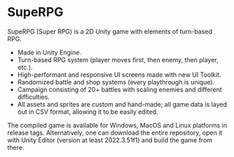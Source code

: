 # SupeRPG
 SupeRPG (Super RPG) is a 2D Unity game with elements of turn-based RPG.
  - Made in Unity Engine.
  - Turn-based RPG system (player moves first, then enemy, then player, etc.).
  - High-performant and responsive UI screens made with new UI Toolkit.
  - Randomized battle and shop systems (every playthrough is unique).
  - Campaign consisting of 20+ battles with scaling enemies and different difficulties.
  - All assets and sprites are custom and hand-made; all game data is layed out in CSV format, allowing it to be easily edited.

The compiled game is available for Windows, MacOS and Linux platforms in release tags. Alternatively, one can download the entire
repository, open it with Unity Editor (version at least 2022.3.51f1) and build the game from there.
